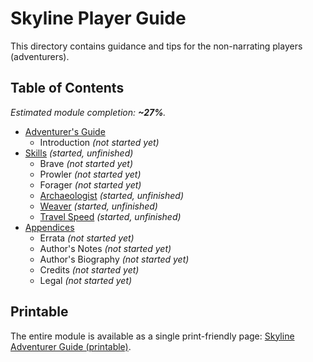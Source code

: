 # Skyline Player Guide

This directory contains guidance and tips for the non-narrating players (adventurers).

## Table of Contents

<!-- +template files guide/adventurer web-table-of-contents -->

_Estimated module completion: **~27%**._

* [Adventurer's Guide](010-front-matter.md)
  * Introduction _(not started yet)_
* [Skills](300-skills.md) _(started, unfinished)_
  * Brave _(not started yet)_
  * Prowler _(not started yet)_
  * Forager _(not started yet)_
  * [Archaeologist](312-archaeologist.md) _(started, unfinished)_
  * [Weaver](315-weaver.md) _(started, unfinished)_
  * [Travel Speed](412-travel-speed.md) _(started, unfinished)_
* [Appendices](900-appendices.md)
  * Errata _(not started yet)_
  * Author's Notes _(not started yet)_
  * Author's Biography _(not started yet)_
  * Credits _(not started yet)_
  * Legal _(not started yet)_

<!-- -template files guide/adventurer web-table-of-contents -->

## Printable

The entire module is available as a single print-friendly page: [Skyline Adventurer Guide (printable)](print.md).
